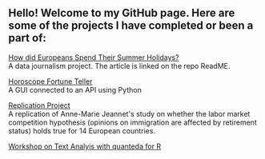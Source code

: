 ## Hello! Welcome to my GitHub page. Here are some of the projects I have completed or been a part of:



[How did Europeans Spend Their Summer Holidays?](https://github.com/LisaPramann/tourism-trends-covid)
<br /> A data journalism project. The article is linked on the repo ReadME.

[Horoscope Fortune Teller](https://github.com/KathrynMalchow/PythonGroupKHF)
<br /> A GUI connected to an API using Python

[Replication Project](https://htmlpreview.github.io/?https://github.com/KathrynMalchow/kmprojects.github.io/blob/gh-pages/Replication_Project.html)
<br />A replication of Anne-Marie Jeannet's study on whether the labor market competition hypothesis (opinions on immigration are affected by retirement status) holds true for 14 European countries.

[Workshop on Text Analyis with quanteda for R](https://rawcdn.githack.com/intro-to-data-science-21-workshop/14-FedericoMammana-Quanteda-/4b24d79ec80a06a8018faf687055b2f573396869/Presentation/Text-analysis-with-quanteda---Presentation.html)
